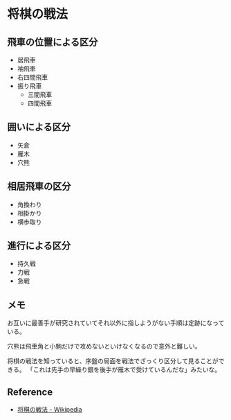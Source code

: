 # 将棋の戦法

## 飛車の位置による区分

- 居飛車
- 袖飛車
- 右四間飛車
- 振り飛車
  - 三間飛車
  - 四間飛車

## 囲いによる区分

- 矢倉
- 雁木
- 穴熊

## 相居飛車の区分

- 角換わり
- 相掛かり
- 横歩取り

## 進行による区分

- 持久戦
- 力戦
- 急戦

## メモ

お互いに最善手が研究されていてそれ以外に指しようがない手順は定跡になっている。

穴熊は飛車角と小駒だけで攻めないといけなくなるので意外と難しい。

将棋の戦法を知っていると、序盤の局面を戦法でざっくり区分して見ることができる。
「これは先手の早繰り銀を後手が雁木で受けているんだな」みたいな。

## Reference

- [将棋の戦法 - Wikipedia](https://ja.wikipedia.org/wiki/%E5%B0%86%E6%A3%8B%E3%81%AE%E6%88%A6%E6%B3%95)
